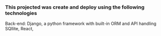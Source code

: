 

### This projected was create and deploy using the following technologies
Back-end: Django, a python framework with built-in ORM and API handling
SQllite,
React, 